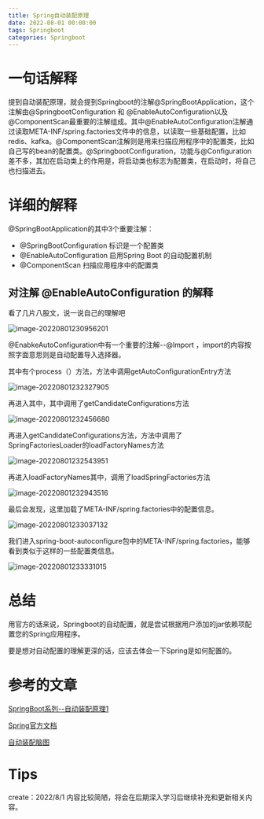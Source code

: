 ```yaml
---
title: Spring自动装配原理
date: 2022-08-01 00:00:00
tags: Springboot
categories: Springboot
---
```


# 一句话解释

提到自动装配原理，就会提到Springboot的注解@SpringBootApplication，这个注解由@SpringbootConfiguration 和 @EnableAutoConfiguration以及@ComponentScan最重要的注解组成。其中@EnableAutoConfiguration注解通过读取META-INF/spring.factories文件中的信息，以读取一些基础配置，比如redis、kafka。@ComponentScan注解则是用来扫描应用程序中的配置类，比如自己写的bean的配置类。@SpringbootConfiguration，功能与@Configuration差不多，其加在启动类上的作用是，将启动类也标志为配置类，在启动时，将自己也扫描进去。



# 详细的解释

@SpringBootApplication的其中3个重要注解：

- @SpringBootConfiguration 标识是一个配置类
- @EnableAutoConfiguration 启用Spring Boot 的自动配置机制
- @ComponentScan 扫描应用程序中的配置类

## 对注解 @EnableAutoConfiguration 的解释

看了几片八股文，说一说自己的理解吧

![image-20220801230956201](https://xingqiu-tuchuang-1256524210.cos.ap-shanghai.myqcloud.com/2054/image-20220801230956201.png)

@EnabkeAutoConfiguration中有一个重要的注解--@Import ，import的内容按照字面意思则是自动配置导入选择器。

其中有个process（）方法，方法中调用getAutoConfigurationEntry方法

![image-20220801232327905](https://xingqiu-tuchuang-1256524210.cos.ap-shanghai.myqcloud.com/2054/image-20220801232327905.png)

再进入其中，其中调用了getCandidateConfigurations方法

![image-20220801232456680](https://xingqiu-tuchuang-1256524210.cos.ap-shanghai.myqcloud.com/2054/image-20220801232456680.png)

再进入getCandidateConfigurations方法，方法中调用了SpringFactoriesLoader的loadFactoryNames方法

![image-20220801232543951](https://xingqiu-tuchuang-1256524210.cos.ap-shanghai.myqcloud.com/2054/image-20220801232543951.png)

再进入loadFactoryNames其中，调用了loadSpringFactories方法

![image-20220801232943516](https://xingqiu-tuchuang-1256524210.cos.ap-shanghai.myqcloud.com/2054/image-20220801232943516.png)

最后会发现，这里加载了META-INF/spring.factories中的配置信息。

![image-20220801233037132](https://xingqiu-tuchuang-1256524210.cos.ap-shanghai.myqcloud.com/2054/image-20220801233037132.png)

我们进入spring-boot-autoconfigure包中的META-INF/spring.factories，能够看到类似于这样的一些配置类信息。

![image-20220801233331015](https://xingqiu-tuchuang-1256524210.cos.ap-shanghai.myqcloud.com/2054/image-20220801233331015.png)

# 总结

用官方的话来说，Springboot的自动配置，就是尝试根据用户添加的jar依赖项配置您的Spring应用程序。

要是想对自动配置的理解更深的话，应该去体会一下Spring是如何配置的。

# 参考的文章

[SpringBoot系列--自动装配原理1](https://learnku.com/articles/56208)

[Spring官方文档](https://docs.spring.io/spring-boot/docs/2.3.12.RELEASE/reference/html/using-spring-boot.html#using-boot-auto-configuration)

[自动装配脑图](https://www.processon.com/view/link/5efc4ffa6376891e81f3895d)

# Tips

create：2022/8/1 内容比较简陋，将会在后期深入学习后继续补充和更新相关内容。